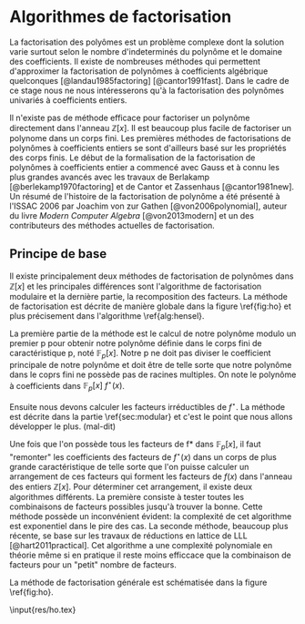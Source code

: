 # Algorithmes de factorisation

La factorisation des polyômes est un problème complexe dont la solution varie surtout selon le nombre d'indeterminés
du polynôme et le domaine des coefficients. Il existe de nombreuses méthodes qui permettent d'approximer la factorisation de polynômes
à coefficients algébrique quelconques [@landau1985factoring] [@cantor1991fast]. Dans le cadre de ce stage nous ne nous intéresserons qu'à la factorisation des
polynômes univariés à coefficients entiers.

Il n'existe pas de méthode efficace pour factoriser un polynôme directement dans l'anneau $\mathbb{Z}[x]$. Il est beaucoup plus
facile de factoriser un polynome dans un corps fini. Les premières méthodes de factorisations de polynômes à coefficients entiers
se sont d'ailleurs basé sur les propriétés des corps finis. Le début de la formalisation de la factorisation de polynômes à coefficients
entier a commencé avec Gauss et à connu les plus grandes avancés avec les travaux de Berlakamp [@berlekamp1970factoring] et de Cantor et Zassenhaus [@cantor1981new].
Un résumé de l'histoire de la factorisation de polynôme a été présenté à l'ISSAC 2006 par Joachim von zur Gathen [@von2006polynomial],
auteur du livre _Modern Computer Algebra_ [@von2013modern] et un des contributeurs des méthodes actuelles de factorisation.

## Principe de base

Il existe principalement deux méthodes de factorisation de polynômes dans $\mathbb{Z}[x]$ et les principales différences sont
l'algorithme de factorisation modulaire et la dernière partie, la recomposition des facteurs. La méthode de
factorisation est décrite de manière globale dans la figure \ref{fig:ho} et plus précisement dans l'algorithme \ref{alg:hensel}.

La première partie de la méthode est le calcul de notre polynôme modulo un premier p pour obtenir notre polynôme définie
dans le corps fini de caractéristique p, noté $\mathbb{F}_p[x]$. Notre p ne doit pas diviser le coefficient principale de notre polynôme
et doit être de telle sorte que notre polynôme dans le coprs fini ne possède pas de racines multiples. On note le polynôme à coefficients
dans $\mathbb{F}_p[x]$ $f^{\star}(x)$.

Ensuite nous devons calculer les facteurs irréductibles de $f^{\star}$. La méthode est décrite dans la partie \ref{sec:modular}
et c'est le point que nous allons développer le plus. (mal-dit)

Une fois que l'on possède tous les facteurs de f* dans $\mathbb{F}_p[x]$, il faut "remonter" les coefficients des facteurs de $f^{\star}(x)$ 
dans un corps de plus grande caractéristique de telle sorte que l'on puisse calculer un arrangement de ces facteurs qui forment les facteurs
de $f(x)$ dans l'anneau des entiers $\mathbb{Z}[x]$. Pour déterminer cet arrangement, il existe deux algorithmes différents. La première consiste à tester toutes
les combinaisons de facteurs possibles jusqu'à trouver la bonne. Cette méthode possède un inconvénient évident: la complexité de cet algorithme est
exponentiel dans le pire des cas. La seconde méthode, beaucoup plus récente,
se base sur les travaux de réductions en lattice de LLL [@hart2011practical]. Cet algorithme a une complexité polynomiale en théorie
même si en pratique il reste moins efficcace que la combinaison de facteurs pour un "petit" nombre de facteurs.

La méthode de factorisation générale est schématisée dans la figure \ref{fig:ho}.

\input{res/ho.tex}
